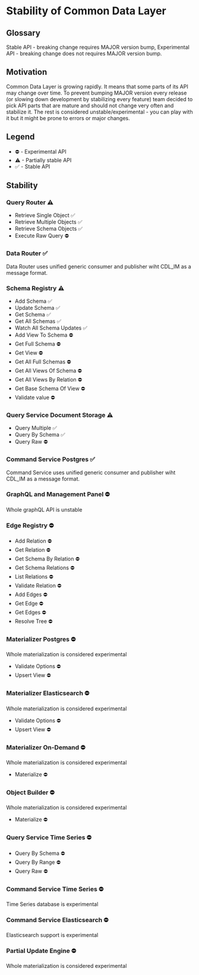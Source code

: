 # Stability of Common Data Layer

## Glossary
Stable API - breaking change requires MAJOR version bump,
Experimental API - breaking change does not requires MAJOR version bump.

## Motivation
Common Data Layer is growing rapidly. It means that some parts of its API may change over time.
To prevent bumping MAJOR version every release (or slowing down development by stabilizing every feature) team decided to pick API parts that are mature and should not change very often and stabilize it. The rest is considered unstable/experimental - you can play with it but it might be prone to errors or major changes.


## Legend
- ⛔ - Experimental API
- ⚠ - Partially stable API
- ✅ - Stable API

## Stability

### Query Router ⚠
- Retrieve Single Object ✅
- Retrieve Multiple Objects ✅
- Retrieve Schema Objects ✅
- Execute Raw Query ⛔

### Data Router ✅
Data Router uses unified generic consumer and publisher wiht CDL_IM as a message format.

### Schema Registry ⚠
- Add Schema ✅
- Update Schema ✅
- Get Schema ✅
- Get All Schemas ✅
- Watch All Schema Updates ✅
- Add View To Schema ⛔
- Get Full Schema ⛔
- Get View ⛔
- Get All Full Schemas ⛔
- Get All Views Of Schema ⛔
- Get All Views By Relation ⛔
- Get Base Schema Of View ⛔
- Validate value ⛔

### Query Service Document Storage ⚠
- Query Multiple ✅
- Query By Schema ✅
- Query Raw ⛔

### Command Service Postgres ✅
Command Service uses unified generic consumer and publisher wiht CDL_IM as a message format.

### GraphQL and Management Panel ⛔
Whole graphQL API is unstable

### Edge Registry ⛔
- Add Relation ⛔
- Get Relation ⛔
- Get Schema By Relation ⛔
- Get Schema Relations ⛔
- List Relations ⛔
- Validate Relation ⛔
- Add Edges ⛔
- Get Edge ⛔
- Get Edges ⛔
- Resolve Tree ⛔

### Materializer Postgres ⛔
Whole materialization is considered experimental

- Validate Options ⛔
- Upsert View ⛔

### Materializer Elasticsearch ⛔
Whole materialization is considered experimental

- Validate Options ⛔
- Upsert View ⛔

### Materializer On-Demand ⛔
Whole materialization is considered experimental

- Materialize ⛔

### Object Builder ⛔
Whole materialization is considered experimental

- Materialize ⛔

### Query Service Time Series ⛔
- Query By Schema ⛔
- Query By Range ⛔
- Query Raw ⛔

### Command Service Time Series ⛔
Time Series database is experimental

### Command Service Elasticsearch ⛔
Elasticsearch support is experimental

### Partial Update Engine ⛔
Whole materialization is considered experimental

